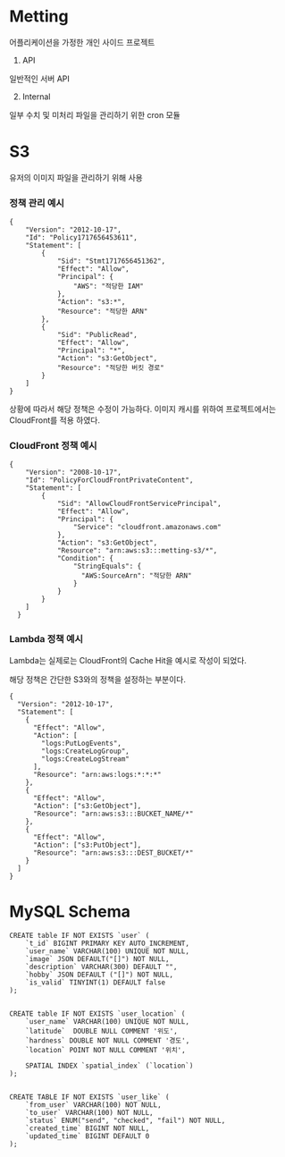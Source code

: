 <h1> Metting </h1>

어플리케이션을 가정한 개인 사이드 프로젝트

1. API

일반적인 서버 API

2. Internal

일부 수치 및 미처리 파일을 관리하기 위한 cron 모듈

<h1> S3 </h1>

유저의 이미지 파일을 관리하기 위해 사용

<h3> 정책 관리 예시</h3>

```
{
    "Version": "2012-10-17",
    "Id": "Policy1717656453611",
    "Statement": [
        {
            "Sid": "Stmt1717656451362",
            "Effect": "Allow",
            "Principal": {
                "AWS": "적당한 IAM"
            },
            "Action": "s3:*",
            "Resource": "적당한 ARN"
        },
        {
            "Sid": "PublicRead",
            "Effect": "Allow",
            "Principal": "*",
            "Action": "s3:GetObject",
            "Resource": "적당한 버킷 경로"
        }
    ]
}
```

상황에 따라서 해당 정책은 수정이 가능하다.
이미지 캐시를 위하여 프로젝트에서는 CloudFront를 적용 하였다.

<h3> CloudFront 정책 예시</h3>

```
{
    "Version": "2008-10-17",
    "Id": "PolicyForCloudFrontPrivateContent",
    "Statement": [
        {
            "Sid": "AllowCloudFrontServicePrincipal",
            "Effect": "Allow",
            "Principal": {
                "Service": "cloudfront.amazonaws.com"
            },
            "Action": "s3:GetObject",
            "Resource": "arn:aws:s3:::metting-s3/*",
            "Condition": {
                "StringEquals": {
                  "AWS:SourceArn": "적당한 ARN"
                }
            }
        }
    ]
  }
```

<h3> Lambda 정책 예시</h3>
Lambda는 실제로는 CloudFront의 Cache Hit을 예시로 작성이 되었다.

해당 정책은 간단한 S3와의 정책을 설정하는 부분이다.

```
{
  "Version": "2012-10-17",
  "Statement": [
    {
      "Effect": "Allow",
      "Action": [
        "logs:PutLogEvents",
        "logs:CreateLogGroup",
        "logs:CreateLogStream"
      ],
      "Resource": "arn:aws:logs:*:*:*"
    },
    {
      "Effect": "Allow",
      "Action": ["s3:GetObject"],
      "Resource": "arn:aws:s3:::BUCKET_NAME/*"
    },
    {
      "Effect": "Allow",
      "Action": ["s3:PutObject"],
      "Resource": "arn:aws:s3:::DEST_BUCKET/*"
    }
  ]
}

```

<h1> MySQL Schema </h1>

```
CREATE table IF NOT EXISTS `user` (
    `t_id` BIGINT PRIMARY KEY AUTO_INCREMENT,
    `user_name` VARCHAR(100) UNIQUE NOT NULL,
    `image` JSON DEFAULT("[]") NOT NULL,
    `description` VARCHAR(300) DEFAULT "",
    `hobby` JSON DEFAULT ("[]") NOT NULL,
    `is_valid` TINYINT(1) DEFAULT false
);


CREATE table IF NOT EXISTS `user_location` (
    `user_name` VARCHAR(100) UNIQUE NOT NULL,
    `latitude`  DOUBLE NULL COMMENT '위도',
    `hardness` DOUBLE NOT NULL COMMENT '경도',
    `location` POINT NOT NULL COMMENT '위치',

    SPATIAL INDEX `spatial_index` (`location`)
);


CREATE TABLE IF NOT EXISTS `user_like` (
    `from_user` VARCHAR(100) NOT NULL,
    `to_user` VARCHAR(100) NOT NULL,
    `status` ENUM("send", "checked", "fail") NOT NULL,
    `created_time` BIGINT NOT NULL,
    `updated_time` BIGINT DEFAULT 0
);
```
